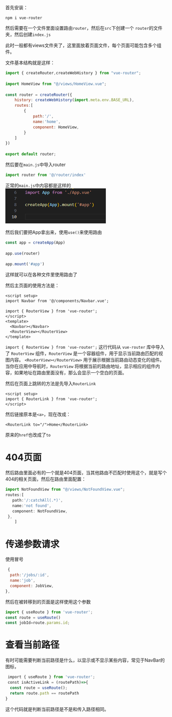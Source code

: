 首先安装：
```node
npm i vue-router
```
然后需要在一个文件里面设置路由`router`，然后在`src`下创建一个 `router`的文件夹，然后创建`index.js`

此时一般都有views文件夹了，这里面放着页面文件，每个页面可能包含多个组件。

文件基本结构就是这样：
```js
import { createRouter,createWebHistory } from "vue-router";

import HomeView from "@/views/HomeView.vue";

const router = createRouter({
    history: createWebHistory(import.meta.env.BASE_URL),
    routes:[
        {
            path:'/',
            name:'home',
            component: HomeView,
        }
    ]
})

export default router;
```


然后要在`main.js`中导入router
```js
import router from '@/router/index'
```

正常的`main.js`中内容都是这样的
![](images/Pasted%20image%2020240824205808.png)

然后我们要把App拿出来，使用`use()`来使用路由
```js
const app = createApp(App)

app.use(router)

app.mount('#app')
```
这样就可以在各种文件里使用路由了


然后主页面的使用方法是：
```vue
<script setup>
import Navbar from '@/components/Navbar.vue';

import { RouterView } from 'vue-router';
</script>
<template>
  <Navbar></Navbar>
  <RouterView></RouterView>
</template>
```
`import { RouterView } from 'vue-router';` 这行代码从 `vue-router` 库中导入了 `RouterView` 组件，`RouterView` 是一个容器组件，用于显示当前路由匹配的视图内容。
`<RouterView></RouterView>` 用于展示根据当前路由动态变化的组件。当你在应用中导航时，`RouterView` 将根据当前的路由地址，显示相应的组件内容，如果地址在路由里面没有，那么会显示一个空白的页面。


然后在页面上跳转的方法是先导入`RouterLink`
```vue
<script setup>
import { RouterLink } from 'vue-router';
</script>
```
然后链接原本是`<a>`，现在改成：
```vue
<RouterLink to="/">Home</RouterLink>
```
原来的`href`也改成了`to`



# 404页面
然后路由里面必有的一个就是404页面，当其他路由不匹配时使用这个，就是写个404的相关页面，然后在路由里面配置：
```js
import NotFoundView from "@/views/NotFoundView.vue";
routes:[
   path:'/:catchAll(.*)',
   name:'not found',
   component: NotFoundView,
 },
    ]
```



# 传递参数请求
使用冒号
```js
 {
  path:'/jobs/:id',
  name:'job',
  component: JobView,
},
```
然后在被转移到的页面是这样使用这个参数
```js
import { useRoute } from 'vue-router';
const route = useRoute()
const jobId=route.params.id;
```



# 查看当前路径
有时可能需要判断当前路径是什么，以显示或不显示某些内容，常见于NavBar的图标，
```js
 import { useRoute } from 'vue-router';
 const isActiveLink = (routePath)=>{
  const route = useRoute();
  return route.path == routePath
}
```
这个代码就是判断当前路径是不是和传入路径相同。










